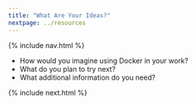 ```yaml
---
title: "What Are Your Ideas?"
nextpage: ../resources
---
```


{% include nav.html %}

- How would you imagine using Docker in your work?
- What do you plan to try next?
- What additional information do you need?

{% include next.html %}
